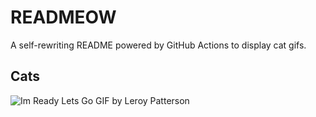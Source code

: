 # READMEOW

A self-rewriting README powered by GitHub Actions to display cat gifs.

## Cats

![Im Ready Lets Go GIF by Leroy Patterson](https://media2.giphy.com/media/CjmvTCZf2U3p09Cn0h/200.gif?cid=9acd02daylp43v7wtgqdqvqxjfalomj5808z3ltr24aelgxx&ep=v1_gifs_search&rid=200.gif&ct=g)
